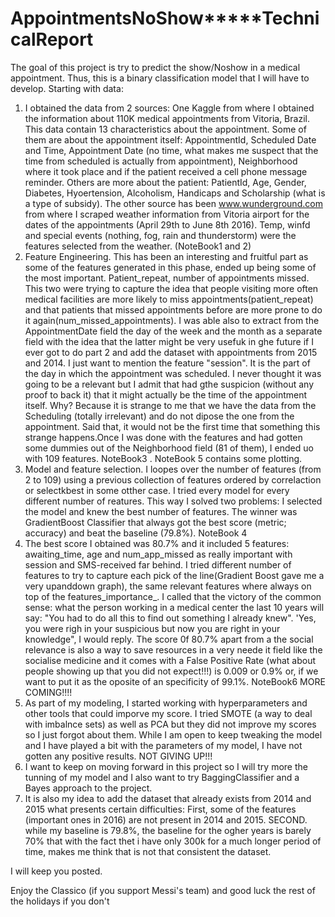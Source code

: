 # AppointmentsNoShow*****TechnicalReport

The goal of this project is try to predict the show/Noshow in a medical appointment. Thus, this is a binary classification model that I will have to develop. Starting with data:

1. I obtained the data from 2 sources: One Kaggle from where I obtained the information about 110K medical appointments from Vitoria, Brazil. This data contain 13 characteristics about the appointment. Some of them are about the appointment itself: AppointmentId, Scheduled Date and Time, Appointment Date (no time, what makes me suspect that the time from scheduled is actually from appointment), Neighborhood where it took place and if the patient received a cell phone message reminder. Others are more about the patient: PatientId, Age, Gender, Diabetes, Hyoertension, Alcoholism, Handicaps and Scholarship (what is a type of subsidy).
The other source has been www.wunderground.com from where I scraped weather information from Vitoria airport for the dates of the appointments (April 29th to June 8th 2016). Temp, winfd and special events (nothing, fog, rain and thunderstorm) were the features selected from the weather.
(NoteBook1 and 2)
2. Feature Engineering. This has been an interesting and fruitful part as some of the features generated in this phase, ended up being some of the most important.
Patient_repeat, number of appointments missed. This two were trying to capture the idea that people visiting more often medical facilities are more likely to miss appointments(patient_repeat) and that patients that missed appointments before are more prone to do it again(num_missed_appointments). 
I was able also to extract from the AppointmentDate field the day of the week and the month as a separate field with the idea that the latter might be very usefuk in ghe future if I ever got to do part 2 and add the dataset with appointments from 2015 and 2014. I just want to mention the feature "session". It is the part of the day in which the appointment was scheduled. I never thought it was going to be a relevant but I admit that had gthe suspicion (without any proof to back it) that it might actually be the time of the appointment itself. Why? Because it is strange to me that we have the data from the Scheduling (totally irrelevant) and do not dipose the one from the appointment. Said that, it would not be the first time that something this strange happens.Once I was done with the features and had gotten some dummies out of the Neighborhood field (81 of them), I ended uo with 109  features. NoteBook3 . NoteBook 5 contains some plotting.
3. Model and feature selection. I loopes over the number of features  (from 2 to 109) using a previous collection of features ordered by correlaction or selectkbest in some otther case. I tried every model for every different number of reatures. This way I solved two problems: I selected the model and knew the best number of features. The winner was GradientBoost Classifier that always got the best score (metric; accuracy) and beat the baseline (79.8%). NoteBook 4
4. The best score I obtained was 80.7% and it included 5 features: awaiting_time, age and num_app_missed as really important with session and SMS-received far behind. I tried different number of features to try to capture each pick of the line(Gradient Boost gave me a very upanddown graph), the same relevant features where always on top of the features_importance_. 
I called that the victory of the common sense: what the person working in a medical center the last 10 years will say: "You had to do all this to find out something I already knew". 'Yes, you were righ in your suspicious but now you are right in your knowledge", I would reply.
The score 0f 80.7% apart from a the social relevance is also a way to save resources in a very neede it field like the socialise medicine and it comes  with a False Positive Rate (what about people showing up that you did not expect!!!) is 0.009 or 0.9% or, if we want to put it as the oposite of an specificity of 99.1%. NoteBook6
MORE COMING!!!!
5. As part of my modeling, I started working with hyperparameters and other tools that could imporve my score. I tried SMOTE (a way to deal with imbalnce sets) as well as PCA but they did not improve my scores so I just forgot about them. While I am open to keep tweaking the model and I have played a bit with the parameters of my model, I have not gotten any positive results.
NOT GIVING UP!!!
6. I want to keep on moving forward in this project so I will try more the tunning of my model and I also want to try BaggingClassifier and a Bayes approach to the project.
7. It is also my idea to add the dataset that already exists from 2014 and 2015 what presents certain difficulties: First, some of the features (important ones in 2016) are not present in 2014 and 2015. SECOND. while my baseline is 79.8%, the baseline for the ogher years is barely 70% that with the fact thet i have only 300k for a much longer period of time, makes me think that is not that consistent the dataset.

I will keep you posted.

Enjoy the Classico (if you support Messi's team) and good luck the rest of the holidays if you don't 


